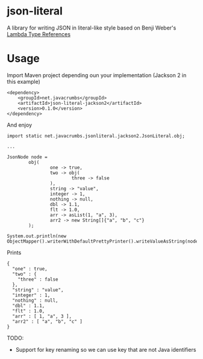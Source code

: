 # json-literal
A library for writing JSON in literal-like style based on Benji Weber's [Lambda Type References](https://github.com/benjiman/lambda-type-references)

# Usage

Import Maven project depending oun your implementation (Jackson 2 in this example)

    <dependency>
        <groupId>net.javacrumbs</groupId>
        <artifactId>json-literal-jackson2</artifactId>
        <version>0.1.0</version>
    </dependency>

And enjoy

    import static net.javacrumbs.jsonliteral.jackson2.JsonLiteral.obj;

    ...

    JsonNode node =
            obj(
                    one -> true,
                    two -> obj(
                            three -> false
                    ),
                    string -> "value",
                    integer -> 1,
                    nothing -> null,
                    dbl -> 1.1,
                    flt -> 1.0,
                    arr -> asList(1, "a", 3),
                    arr2 -> new String[]{"a", "b", "c"}
            );

    System.out.println(new ObjectMapper().writerWithDefaultPrettyPrinter().writeValueAsString(node));

Prints

    {
      "one" : true,
      "two" : {
        "three" : false
      },
      "string" : "value",
      "integer" : 1,
      "nothing" : null,
      "dbl" : 1.1,
      "flt" : 1.0,
      "arr" : [ 1, "a", 3 ],
      "arr2" : [ "a", "b", "c" ]
    }


TODO:

- Support for key renaming so we can use key that are not Java identifiers


